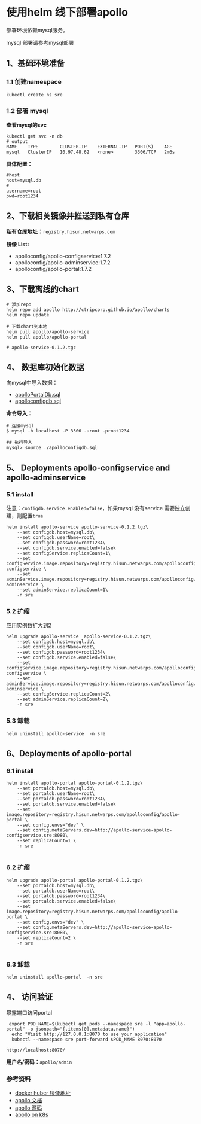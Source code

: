 # 使用helm 线下部署apollo
部署环境依赖mysql服务。

mysql 部署请参考mysql部署


## 1、基础环境准备
### 1.1 创建namespace
```
kubectl create ns sre
```
### 1.2 部署 mysql 

**查看mysql的svc**

```
kubectl get svc -n db
# output
NAME    TYPE        CLUSTER-IP    EXTERNAL-IP   PORT(S)    AGE
mysql   ClusterIP   10.97.48.62   <none>        3306/TCP   2m6s
```

**具体配置：**

```
#host
host=mysql.db
#
username=root
pwd=root1234	
```

## 2、下载相关镜像并推送到私有仓库
**私有仓库地址：**`registry.hisun.netwarps.com`

**镜像 List:**

- apolloconfig/apollo-configservice:1.7.2
- apolloconfig/apollo-adminservice:1.7.2
- apolloconfig/apollo-portal:1.7.2
	


## 3、下载离线的chart
 
```
# 添加repo
helm repo add apollo http://ctripcorp.github.io/apollo/charts
helm repo update

# 下载chart到本地
helm pull apollo/apollo-service
helm pull apollo/apollo-portal

# apollo-service-0.1.2.tgz
```

## 4、 数据库初始化数据
向mysql中导入数据：

- [apolloPortalDb.sql](https://github.com/ctripcorp/apollo/blob/master/scripts/sql/apolloportaldb.sql)
- [apolloconfigdb.sql](https://github.com/ctripcorp/apollo/blob/master/scripts/sql/apolloconfigdb.sql)
	

**命令导入：**

```
# 连接mysql
$ mysql -h localhost -P 3306 -uroot -proot1234

## 执行导入
mysql> source ./apolloconfigdb.sql

```


## 5、 Deployments apollo-configservice and apollo-adminservice 

### 5.1 install 
注意：`configdb.service.enabled=false`，如果mysql 没有service 需要独立创建，则配置`true`

```
helm install apollo-service apollo-service-0.1.2.tgz\
    --set configdb.host=mysql.db\
    --set configdb.userName=root\
    --set configdb.password=root1234\
    --set configdb.service.enabled=false\
    --set configService.replicaCount=1\
    --set configService.image.repository=registry.hisun.netwarps.com/apolloconfig/apollo-configservice \
    --set adminService.image.repository=registry.hisun.netwarps.com/apolloconfig/apollo-adminservice \
    --set adminService.replicaCount=1\
    -n sre
```

### 5.2 扩缩
应用实例数扩大到2

```
helm upgrade apollo-service  apollo-service-0.1.2.tgz\
    --set configdb.host=mysql.db\
    --set configdb.userName=root\
    --set configdb.password=root1234\
    --set configdb.service.enabled=false\
    --set configService.image.repository=registry.hisun.netwarps.com/apolloconfig/apollo-configservice \
    --set adminService.image.repository=registry.hisun.netwarps.com/apolloconfig/apollo-adminservice \
    --set configService.replicaCount=2\
    --set adminService.replicaCount=2\
    -n sre 
```


### 5.3 卸载
```
helm uninstall apollo-service  -n sre 
```

## 6、Deployments of apollo-portal

### 6.1 install 
```
helm install apollo-portal apollo-portal-0.1.2.tgz\
    --set portaldb.host=mysql.db\
    --set portaldb.userName=root\
    --set portaldb.password=root1234\
    --set portaldb.service.enabled=false\
    --set image.repository=registry.hisun.netwarps.com/apolloconfig/apollo-portal \
    --set config.envs="dev" \
    --set config.metaServers.dev=http://apollo-service-apollo-configservice.sre:8080\
    --set replicaCount=1 \
    -n sre 
   
```

### 6.2 扩缩
```
helm upgrade apollo-portal apollo-portal-0.1.2.tgz\
    --set portaldb.host=mysql.db\
    --set portaldb.userName=root\
    --set portaldb.password=root1234\
    --set portaldb.service.enabled=false\
    --set image.repository=registry.hisun.netwarps.com/apolloconfig/apollo-portal \
    --set config.envs="dev" \
    --set config.metaServers.dev=http://apollo-service-apollo-configservice.sre:8080\
    --set replicaCount=2 \
    -n sre 
   
```
### 6.3 卸载
```
helm uninstall apollo-portal  -n sre 
```

## 4、 访问验证
暴露端口访问portal

```
 export POD_NAME=$(kubectl get pods --namespace sre -l "app=apollo-portal" -o jsonpath="{.items[0].metadata.name}")
  echo "Visit http://127.0.0.1:8070 to use your application"
  kubectl --namespace sre port-forward $POD_NAME 8070:8070
```

`http://localhost:8070/`

**用户名/密码：**`apollo/admin`


### 参考资料
- [docker huber 镜像地址](https://hub.docker.com/u/apolloconfig)
- [apollo 文档](https://ctripcorp.github.io/apollo/#/zh/design/apollo-design)
- [apollo 源码](https://github.com/ctripcorp/apollo)
- [apollo on k8s](https://github.com/ctripcorp/apollo/blob/master/scripts/apollo-on-kubernetes/README.md)